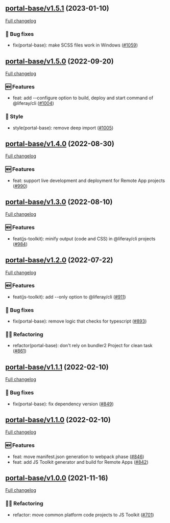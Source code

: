 ## [portal-base/v1.5.1](https://github.com/liferay/liferay-frontend-projects/tree/portal-base/v1.5.1) (2023-01-10)

[Full changelog](https://github.com/liferay/liferay-frontend-projects/compare/portal-base/v1.5.0...portal-base/v1.5.1)

### :wrench: Bug fixes

-   fix(portal-base): make SCSS files work in Windows ([\#1059](https://github.com/liferay/liferay-frontend-projects/pull/1059))

## [portal-base/v1.5.0](https://github.com/liferay/liferay-frontend-projects/tree/portal-base/v1.5.0) (2022-09-20)

[Full changelog](https://github.com/liferay/liferay-frontend-projects/compare/portal-base/v1.4.0...portal-base/v1.5.0)

### :new: Features

-   feat: add --configure option to build, deploy and start command of @liferay/cli ([\#1004](https://github.com/liferay/liferay-frontend-projects/pull/1004))

### :nail_care: Style

-   style(portal-base): remove deep import ([\#1005](https://github.com/liferay/liferay-frontend-projects/pull/1005))

## [portal-base/v1.4.0](https://github.com/liferay/liferay-frontend-projects/tree/portal-base/v1.4.0) (2022-08-30)

[Full changelog](https://github.com/liferay/liferay-frontend-projects/compare/portal-base/v1.3.0...portal-base/v1.4.0)

### :new: Features

-   feat: support live development and deployment for Remote App projects ([\#990](https://github.com/liferay/liferay-frontend-projects/pull/990))

## [portal-base/v1.3.0](https://github.com/liferay/liferay-frontend-projects/tree/portal-base/v1.3.0) (2022-08-10)

[Full changelog](https://github.com/liferay/liferay-frontend-projects/compare/portal-base/v1.1.1...portal-base/v1.3.0)

### :new: Features

-   feat(js-toolkit): minify output (code and CSS) in @liferay/cli projects ([\#984](https://github.com/liferay/liferay-frontend-projects/pull/984))

## [portal-base/v1.2.0](https://github.com/liferay/liferay-frontend-projects/tree/portal-base/v1.2.0) (2022-07-22)

[Full changelog](https://github.com/liferay/liferay-frontend-projects/compare/portal-base/v1.1.1...portal-base/v1.2.0)

### :new: Features

-   feat(js-toolkit): add --only option to @liferay/cli ([\#911](https://github.com/liferay/liferay-frontend-projects/pull/911))

### :wrench: Bug fixes

-   fix(portal-base): remove logic that checks for typescript ([\#893](https://github.com/liferay/liferay-frontend-projects/pull/893))

### :woman_juggling: Refactoring

-   refactor(portal-base): don't rely on bundler2 Project for clean task ([\#861](https://github.com/liferay/liferay-frontend-projects/pull/861))

## [portal-base/v1.1.1](https://github.com/liferay/liferay-frontend-projects/tree/portal-base/v1.1.1) (2022-02-10)

[Full changelog](https://github.com/liferay/liferay-frontend-projects/compare/portal-base/v1.1.0...portal-base/v1.1.1)

### :wrench: Bug fixes

-   fix(portal-base): fix dependency version ([\#849](https://github.com/liferay/liferay-frontend-projects/pull/849))

## [portal-base/v1.1.0](https://github.com/liferay/liferay-frontend-projects/tree/portal-base/v1.1.0) (2022-02-10)

[Full changelog](https://github.com/liferay/liferay-frontend-projects/compare/portal-base/v1.0.0...portal-base/v1.1.0)

### :new: Features

-   feat: move manifest.json generation to webpack phase ([\#846](https://github.com/liferay/liferay-frontend-projects/pull/846))
-   feat: add JS Toolkit generator and build for Remote Apps ([\#842](https://github.com/liferay/liferay-frontend-projects/pull/842))

## [portal-base/v1.0.0](https://github.com/liferay/liferay-frontend-projects/tree/portal-base/v1.0.0) (2021-11-16)

[Full changelog](https://github.com/liferay/liferay-frontend-projects/compare/portal-base/v1.0.0-pre.0...portal-base/v1.0.0)

### :woman_juggling: Refactoring

-   refactor: move common platform code projects to JS Toolkit ([\#701](https://github.com/liferay/liferay-frontend-projects/pull/701))

